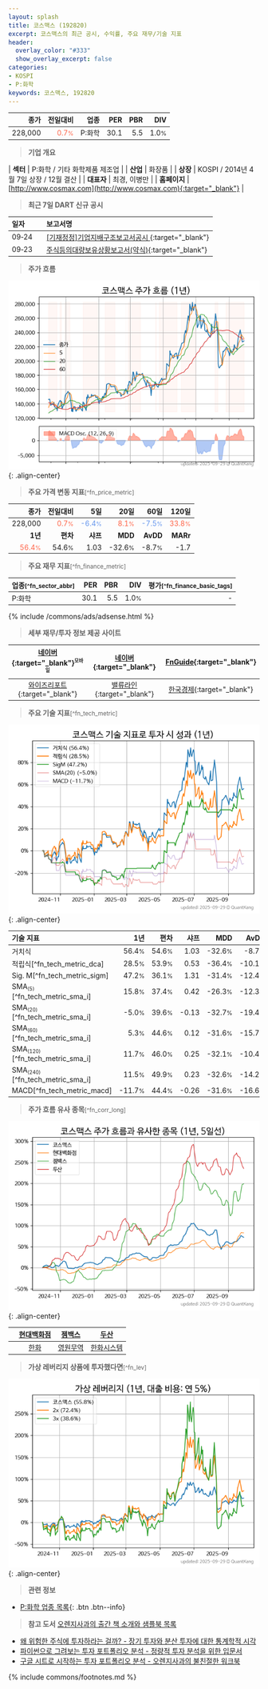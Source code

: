 ```yaml
---
layout: splash
title: 코스맥스 (192820)
excerpt: 코스맥스의 최근 공시, 수익률, 주요 재무/기술 지표
header:
  overlay_color: "#333"
  show_overlay_excerpt: false
categories:
- KOSPI
- P:화학
keywords: 코스맥스, 192820
---
```


| **종가** | **전일대비** | **업종** | **PER** | **PBR** | **DIV** |
| -------: | -----------: | -------: | ------: | ------: | ------: |
| 228,000 | <span style="color: tomato">0.7<small>%</small></span> | P:화학 | 30.1 | 5.5 | 1.0<small>%</small> |

<!-- more -->


> **기업 개요**<a id="company"></a>

| <span style="white-space:nowrap;">**섹터**</span> | P:화학 / 기타 화학제품 제조업 |
| <span style="white-space:nowrap;">**산업**</span> | 화장품 |
| <span style="white-space:nowrap;">**상장**</span> | KOSPI / 2014년 4월 7일 상장 / 12월 결산 |
| <span style="white-space:nowrap;">**대표자**</span> | 최경, 이병만 |
| <span style="white-space:nowrap;">**홈페이지**</span> | [http://www.cosmax.com](http://www.cosmax.com){:target="_blank"} |


> **최근 7일 DART 신규 공시**<a id="dart"></a>

| **일자** |      | **보고서명** |
| :------- | :--- | :----------- |
| 09&#x2011;24 | | [[기재정정]기업지배구조보고서공시              ](https://dart.fss.or.kr/dsaf001/main.do?rcpNo=20250924800212){:target="_blank"} |
| 09&#x2011;23 | | [주식등의대량보유상황보고서(약식)](https://dart.fss.or.kr/dsaf001/main.do?rcpNo=20250923000237){:target="_blank"} |


> **주가 흐름**<a id="price"></a>

![192820](/stock/images/192820.png){: .align-center}


> **주요 가격 변동 지표**<small>[^fn_price_metric]</small>

| **종가** | **전일대비** | **5일** | **20일** | **60일** | **120일** |
| -------: | -----------: | ------: | -------: | -------: | --------: |
| 228,000 | <span style="color: tomato">0.7<small>%</small></span> | <span style="color: cornflowerblue">-6.4<small>%</small></span> | <span style="color: tomato">8.1<small>%</small></span> | <span style="color: cornflowerblue">-7.5<small>%</small></span> | <span style="color: tomato">33.8<small>%</small></span> |
| **1년** | **편차** | **샤프** | **MDD** | **AvDD** | **MARr** |
| <span style="color: tomato">56.4<small>%</small></span> | 54.6<small>%</small> | 1.03 | -32.6<small>%</small> | -8.7<small>%</small> | -1.7 |


> **주요 재무 지표**<small>[^fn_finance_metric]</small>

| **업종**<small>[^fn_sector_abbr]</small> | **PER** | **PBR** | **DIV** | **평가**<small>[^fn_finance_basic_tags]</small> |
| :--------------------------------------- | ------: | ------: | ------: | ----------------------------------------------: |
| P:화학 | 30.1 | 5.5 | 1.0<small>%</small> | - |



{% include /commons/ads/adsense.html %}

> **세부 재무/투자 정보 제공 사이트**

| [네이버](https://m.stock.naver.com/domestic/stock/192820/finance/summary){:target="_blank"}<sup><small>모바일</small></sup> | [네이버](https://finance.naver.com/item/coinfo.naver?code=192820){:target="_blank"} | [FnGuide](https://comp.fnguide.com/SVO2/ASP/SVD_Invest.asp?gicode=A192820&MenuYn=Y){:target="_blank"} |
| :---: | :---: | :---: |
| [와이즈리포트](https://comp.wisereport.co.kr/company/c1040001.aspx?cmp_cd=192820){:target="_blank"} | [밸류라인](https://www.valueline.co.kr/finance/summary/192820){:target="_blank"} | [한국경제](https://markets.hankyung.com/stock/192820/financial-summary){:target="_blank"} |


> **주요 기술 지표**<small>[^fn_tech_metric]</small>


![192820](/stock/images/192820_tech.png){: .align-center}

| **기술 지표** | **1년** | **편차** | **샤프** | **MDD** | **AvDD** |
| :------------ | ------: | -----------: | -------: | ------: | -------: |
| 거치식 | 56.4<small>%</small> | 54.6<small>%</small> | 1.03 | -32.6<small>%</small> | -8.7<small>%</small> |
| 적립식[^fn_tech_metric_dca] | 28.5<small>%</small> | 53.9<small>%</small> | 0.53 | -36.4<small>%</small> | -10.1<small>%</small> |
| Sig. M[^fn_tech_metric_sigm] | 47.2<small>%</small> | 36.1<small>%</small> | 1.31 | -31.4<small>%</small> | -12.4<small>%</small> |
| SMA<small><sub>(5)</sub></small>[^fn_tech_metric_sma_i] | 15.8<small>%</small> | 37.4<small>%</small> | 0.42 | -26.3<small>%</small> | -12.3<small>%</small> |
| SMA<small><sub>(20)</sub></small>[^fn_tech_metric_sma_i] | -5.0<small>%</small> | 39.6<small>%</small> | -0.13 | -32.7<small>%</small> | -19.4<small>%</small> |
| SMA<small><sub>(60)</sub></small>[^fn_tech_metric_sma_i] | 5.3<small>%</small> | 44.6<small>%</small> | 0.12 | -31.6<small>%</small> | -15.7<small>%</small> |
| SMA<small><sub>(120)</sub></small>[^fn_tech_metric_sma_i] | 11.7<small>%</small> | 46.0<small>%</small> | 0.25 | -32.1<small>%</small> | -10.4<small>%</small> |
| SMA<small><sub>(240)</sub></small>[^fn_tech_metric_sma_i] | 11.5<small>%</small> | 49.9<small>%</small> | 0.23 | -32.6<small>%</small> | -14.2<small>%</small> |
| MACD[^fn_tech_metric_macd] | -11.7<small>%</small> | 44.4<small>%</small> | -0.26 | -31.6<small>%</small> | -16.6<small>%</small> |


> **주가 흐름 유사 종목**<a id="corr"></a><small>[^fn_corr_long]</small>

![192820](/stock/images/192820_corr.png){: .align-center}

|       | [현대백화점](/069960/) | [젬백스](/082270/) | [두산](/000150/) |
| :---: | :------------------------------------: | :------------------------------------: | :------------------------------------: |
|       | [한화](/000880/) | [영원무역](/111770/) | [한화시스템](/272210/) |


> **가상 레버리지 상품에 투자했다면**<a id="2x"></a><small>[^fn_lev]</small>

![192820](/stock/images/192820_2x.png){: .align-center}


> **관련 정보**

- [P:화학 업종 목록](/stats/sector/kospi_업종_화학_종목/){: .btn .btn--info}

> **참고 도서** [오렌지사과의 출간 책 소개와 샘플북 목록](https://kongdori.tistory.com/691)

- [왜 위험한 주식에 투자하라는 걸까? - 장기 투자와 분산 투자에 대한 통계학적 시각](https://kongdori.tistory.com/421)
- [파이썬으로 그려보는 투자 포트폴리오 분석  - 정량적 투자 분석을 위한 입문서](https://kongdori.tistory.com/643)
- [구글 시트로 시작하는 투자 포트폴리오 분석 - 오렌지사과의 불친절한 워크북](https://kongdori.tistory.com/449)


{% include commons/footnotes.md %}